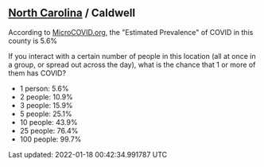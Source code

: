 
## [North Carolina](/united-states/north-carolina) / Caldwell

According to [MicroCOVID.org](http://microcovid.org),
the "Estimated Prevalence" of COVID in this county is 5.6%

If you interact with a certain number of people in this location
(all at once in a group, or spread out across the day), what is the chance that
1 or more of them has COVID?

- 1 person: 5.6%
- 2 people: 10.9%
- 3 people: 15.9%
- 5 people: 25.1%
- 10 people: 43.9%
- 25 people: 76.4%
- 100 people: 99.7%

Last updated: 2022-01-18 00:42:34.991787 UTC
